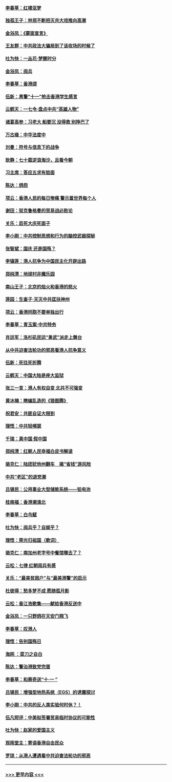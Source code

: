 #### [李春草：红楼沤梦](../pages/nsc993/n11569673.md?t=10052122) 
#### [独孤王子：林郑不断把灭共大戏推向高潮](../pages/nsc993/n11569381.md?t=10052122) 
#### [金浴凤：《蒙面宣言》](../pages/nsc993/n11569368.md?t=10052122) 
#### [王友群：中共政法大骗局到了该收场的时候了](../pages/nsc993/n11568940.md?t=10052122) 
#### [吐为快：一丛花‧梦醒时分](../pages/nsc993/n11567491.md?t=10052122) 
#### [金浴凤：阅兵](../pages/nsc993/n11567454.md?t=10052122) 
#### [李春草：香港颂](../pages/nsc993/n11567444.md?t=10052122) 
#### [伍新：黑警“十一”枪击香港学生感言](../pages/nsc993/n11567426.md?t=10052122) 
#### [云鹤天：一七令‧盘点中共“英雄人物”](../pages/nsc993/n11567091.md?t=10052122) 
#### [诸葛高参：习老大 船要沉 没得救 别挣巴了](../pages/nsc993/n11566976.md?t=10052122) 
#### [万古缘：中华法度中](../pages/nsc993/n11566726.md?t=10052122) 
#### [刘曼：符号与信息下的战争](../pages/nsc993/n11564655.md?t=10052122) 
#### [耿静：七十载逆浪淘沙，且看今朝](../pages/nsc993/n11564520.md?t=10052122) 
#### [习主席：答应五求有脸面](../pages/nsc993/n11563953.md?t=10052122) 
#### [陈达：鸽怨](../pages/nsc993/n11561879.md?t=10052122) 
#### [项云：香港人民的每日惨痛  警示着世界每个人](../pages/nsc993/n11559273.md?t=10052122) 
#### [谢田：驳克鲁格曼的贸易战必败论](../pages/nsc993/n11555840.md?t=10052122) 
#### [关乐：启死大庆死面子](../pages/nsc993/n11556823.md?t=10052122) 
#### [李小刚：中共控制思想和行为的脑控武器探秘](../pages/nsc993/n11556776.md?t=10052122) 
#### [张智斌：国庆  还是国殇？](../pages/nsc993/n11556617.md?t=10052122) 
#### [李镇莲：港人抗争为中国民主化开辟出路](../pages/nsc993/n11556570.md?t=10052122) 
#### [郑纯清：地球村非魔乐园](../pages/nsc993/n11555415.md?t=10052122) 
#### [南山王子：北京的焰火和香港的怒火](../pages/nsc993/n11555318.md?t=10052122) 
#### [莲园：生查子·天灭中共匡扶神州](../pages/nsc993/n11555302.md?t=10052122) 
#### [项云：香港同胞不要单独出行](../pages/nsc993/n11555276.md?t=10052122) 
#### [李春草：青玉案‧中共特务](../pages/nsc993/n11552356.md?t=10052122) 
#### [肖运军：洛杉矶民运“勇武”派走上舞台](../pages/nsc993/n11551595.md?t=10052122) 
#### [从中共迫害法轮功的邪恶看港人抗争意义](../pages/nsc993/n11540858.md?t=10052122) 
#### [伍新：死往死折腾](../pages/nsc993/n11550174.md?t=10052122) 
#### [云鹤天：中国大陆是座大监狱](../pages/nsc993/n11550155.md?t=10052122) 
#### [张三一言：港人有权自变 北共不可强变](../pages/nsc993/n11550132.md?t=10052122) 
#### [黄冰楠：瞎编乱造的《狼图腾》](../pages/nsc993/n11550082.md?t=10052122) 
#### [祝君安：共匪自证大限到](../pages/nsc993/n11550041.md?t=10052122) 
#### [理悟：中共轻嘚瑟](../pages/nsc993/n11547978.md?t=10052122) 
#### [千瑞：真中国 假中国](../pages/nsc993/n11547865.md?t=10052122) 
#### [郑纯清：红朝人民幸福白皮书解读](../pages/nsc993/n11547499.md?t=10052122) 
#### [骆克仁：陆团犹他州翻车　揭“省钱”游风险](../pages/nsc993/n11546977.md?t=10052122) 
#### [中共“老区”的退党潮](../pages/nsc993/n11545995.md?t=10052122) 
#### [吕锡民：公用事业大型储能系统——铅电池](../pages/nsc993/n11545701.md?t=10052122) 
#### [桂南福：香港潮涌北](../pages/nsc993/n11545682.md?t=10052122) 
#### [李春草：白鸟赋](../pages/nsc993/n11545663.md?t=10052122) 
#### [吐为快：阅兵乎？自娱乎？](../pages/nsc993/n11545625.md?t=10052122) 
#### [理悟：荣光归祖国（歌词）](../pages/nsc993/n11545616.md?t=10052122) 
#### [骆克仁：南加州老字号中餐馆哪去了？](../pages/nsc993/n11545120.md?t=10052122) 
#### [云松：七律 红朝阅兵有感](../pages/nsc993/n11542394.md?t=10052122) 
#### [关乐：“最美贫困户”与“最美港警”的启示](../pages/nsc993/n11542252.md?t=10052122) 
#### [杜彼得：愁多梦不成 愿随孤月影](../pages/nsc993/n11540296.md?t=10052122) 
#### [云松：香江浩歌集——献给香港反送中](../pages/nsc993/n11540149.md?t=10052122) 
#### [金浴凤：一只野鸽在天安门翔飞](../pages/nsc993/n11540280.md?t=10052122) 
#### [李春草：叹港人](../pages/nsc993/n11540119.md?t=10052122) 
#### [理悟：告别国殇日](../pages/nsc993/n11539610.md?t=10052122) 
#### [海网 ：菜刀之自白](../pages/nsc993/n11539597.md?t=10052122) 
#### [陈达：警治港致党完蛋](../pages/nsc993/n11538127.md?t=10052122) 
#### [李春草：和蔡奇送“十·一 ”](../pages/nsc993/n11537810.md?t=10052122) 
#### [吕锡民：增强型地热系统（EGS）的诱震探讨](../pages/nsc993/n11537765.md?t=10052122) 
#### [李小刚：中共的反人类实验何时休？！](../pages/nsc993/n11537669.md?t=10052122) 
#### [伍凡短评：中美拟签署贸易临时协议的可能性](../pages/nsc993/n11536773.md?t=10052122) 
#### [吐为快：赵家的爱国主义](../pages/nsc993/n11536750.md?t=10052122) 
#### [观雨堂主：寄语香港自由民众](../pages/nsc993/n11536735.md?t=10052122) 
#### [罗琼：从港人遭遇看中共迫害法轮功的邪恶](../pages/nsc993/n11507862.md?t=10052122) 

----
#### [ >>> 更早内容 <<< ](../indexes/nsc993-earlier.md)
